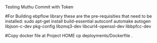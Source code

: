 Testing Muthu Commit with Token

#For Building ebpflow library these are the pre-requisities that need to be installed:
	 sudo apt-get install build-essential autoconf automake autogen libjson-c-dev pkg-config libzmq3-dev libcurl4-openssl-dev libbpfcc-dev

#Copy docker file at Project HOME
	cp deployments/Dockerfile .
